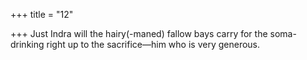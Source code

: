 +++
title = "12"

+++
Just Indra will the hairy(-maned) fallow bays carry for the
soma-drinking
right up to the sacrifice—him who is very generous.